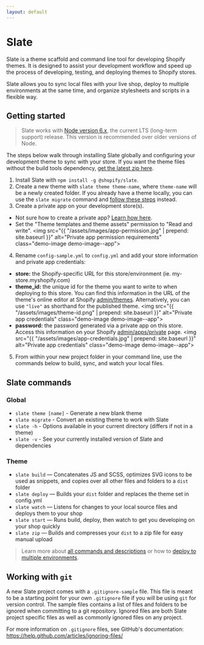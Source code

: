 ```yaml
---
layout: default
---
```


# Slate

Slate is a theme scaffold and command line tool for developing Shopify themes. It is designed to assist your development workflow and speed up the process of developing, testing, and deploying themes to Shopify stores.

Slate allows you to sync local files with your live shop, deploy to multiple environments at the same time, and organize stylesheets and scripts in a flexible way.

## Getting started

<blockquote>
Slate works with <a href="https://nodejs.org/en/">Node version 6.x</a>, the current LTS (long-term support) release.  This version is recommended over older versions of Node.
</blockquote>

The steps below walk through installing Slate globally and configuring your development theme to sync with your store. If you want the theme files without the build tools dependency, <a href="https://sdks.shopifycdn.com/slate/latest/slate-theme.zip" data-ga-track="slateZip">get the latest zip here</a>.

1. Install Slate with `npm install -g @shopify/slate`.
2. Create a new theme with `slate theme theme-name`, where `theme-name` will be a newly created folder. If you already have a theme locally, you can use the `slate migrate` command and [follow these steps](/slate/commands/#migrate) instead.
3. Create a private app on your development store(s).
  * Not sure how to create a private app? [Learn how here](https://help.shopify.com/api/guides/api-credentials#get-credentials-through-the-shopify-admin).
  * Set the "Theme templates and theme assets" permission to "Read and write".
  <img src="{{ "/assets/images/app-permission.jpg" | prepend: site.baseurl }}" alt="Private app permission requirements" class="demo-image demo-image--app">
4. Rename `config-sample.yml` to `config.yml` and add your store information and private app credentials:
  * **store:** the Shopify-specific URL for this store/environment (ie. my-store.myshopify.com)
  * **theme_id:** the unique id for the theme you want to write to when deploying to this store. You can find this information in the URL of the theme's online editor at Shopify [admin/themes](https://shopify.com/admin/themes). Alternatively, you can use `"live"` as shorthand for the published theme.
  <img src="{{ "/assets/images/theme-id.png" | prepend: site.baseurl }}" alt="Private app credentials" class="demo-image demo-image--app">
  * **password:** the password generated via a private app on this store.  Access this information on your Shopify [admin/apps/private](https://shopify.com/admin/apps/private) page.
  <img src="{{ "/assets/images/app-credentials.jpg" | prepend: site.baseurl }}" alt="Private app credentials" class="demo-image demo-image--app">
5. From within your new project folder in your command line, use the commands below to build, sync, and watch your local files.

## Slate commands

### Global
* `slate theme [name]` - Generate a new blank theme
* `slate migrate` - Convert an existing theme to work with Slate
* `slate -h` - Options available in your current directory (differs if not in a theme)
* `slate -v` - See your currently installed version of Slate and dependencies

### Theme
* `slate build` — Concatenates JS and SCSS, optimizes SVG icons to be used as snippets, and copies over all other files and folders to a `dist` folder
* `slate deploy` — Builds your `dist` folder and replaces the theme set in config.yml
* `slate watch` — Listens for changes to your local source files and deploys them to your shop
* `slate start` — Runs build, deploy, then watch to get you developing on your shop quickly
* `slate zip` — Builds and compresses your `dist` to a zip file for easy manual upload

> Learn more about [all commands and descriptions](/slate/commands/) or how to [deploy to multiple environments](/slate/commands/#sync-commands).

## Working with `git`

A new Slate project comes with a `.gitignore-sample` file.  This file is meant to be a starting point for your own `.gitignore` file if you will be using `git` for version control. The sample files contains a list of files and folders to be ignored when committing to a git repository. Ignored files are both Slate project specific files as well as commonly ignored files on any project.

For more information on `.gitignore` files, see GitHub's documentation: https://help.github.com/articles/ignoring-files/
